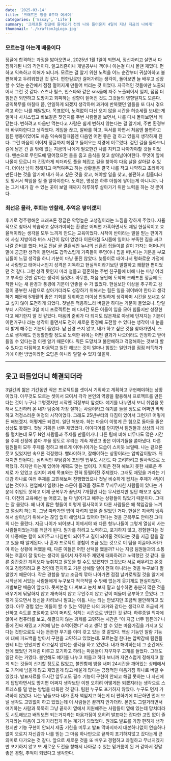 ```yaml
---
date: '2025-03-14'
title: '크래프톤 정글 0주차 에세이'
categories: ['Essay', 'Life']
summary: '크래프톤 정글에 들어오기 전의 나와 들어온지 4일이 지난 지금의 나에게'
thumbnail: './kraftonJgLogo.jpg'
---
```


### 모르는걸 아는게 배움이다

정글에 합격하는 과정을 밟아오면서, 2025년 1월 1일이 되면서, 정신차리고 살면서 다짐하게된 나의 격언이다. 알고리즘이나 개발공부나 책이나 아는걸 다시 볼땐 재밌다. 편하고 익숙하고 이해가 되니까. 모르는 걸 알기 위한 노력을 어느 순간부터 귀찮아하고 불편해하고 두려워했던 것 같다. 편한길로만 걸어가려는 생각이, 돌아보면 늘 배우고 성장할 수 있는 순간에서 점점 멀어지게 만들어 버리는 것 이었다. 자극적인 것들에만 노출되어서 그런 것 같다. 쇼츠나 릴스, 인스타와 같은 sns들에 자주 노출되어서 일지, 점점 더 힘든건 외면하고 도망치고 회피하는 성향이 짙어진 것도 그것들의 영향일지도 모른다. 공익복무를 마칠때 쯤, 안일하게 되겠지 생각하며 과거에 반복했던 일들을 또 다시 겪으려고 하는 나를 깨달았다. 목표없이, 노력없이 다신 오지 않을 시간을 허송세월 보내는게 얼마나 사치스럽고 바보같은 짓인지를 주변 사람들을 보면서, 나를 다시 돌아보면서 깨닫는다. 변하려고 마음만 먹는다고 사람은 쉽게 변하지 않는다는 걸 알기에, 주변 환경부터 바꿔야한다고 생각했다. 게임을 끊고, 알바를 하고, 독서를 하면서 처음엔 불편하고 힘든 행동이었어도 차츰 익숙해질때쯤엔 다음엔 어떤 좋은 걸 하고 있을지 생각하게 된다. 그런 마음이 이어져 정글까지 헤집고 들어오는 지경에 이르렀다. 걷던 길을 돌아보니 길에 남은 건 흙 밖에 없는 지금의 나에게 필요한건 나를 지키고 나아가야할 것들 이었다. 맨손으로 무인도에 떨어졌으면 돌을 줍고 음식을 찾고 살아남아야한다. 무엇이 앞에 나올지 모르니 더 긴장하게 되더라도 풀을 헤집고 길을 찾아야 다음 날을 살아갈 수 있다. 더이상 남이 정해지고 떠먹여주고 하는 상황들은 결국 나를 작고 나약하고 초라하게 만든다는 것을 알기에 내가 하고 싶은 것을 찾고, 해야할 일을 찾고, 불편하고 힘들더라도 맞서서 책임을 질 줄 알아야한다. 노력은, 명성은 하루 아침에 쌓이는게 아니니까. 나는 그저 내가 갈 수 있는 곳이 보일 때까지 하루하루 살아가기 위한 노력을 하는 것 뿐이다.

### 최선은 몰라, 후회는 안할래, 추억은 쌓이겠지

후기로 정주행해온 크래프톤 정글은 악명높은 고생길이라는 느낌을 강하게 주었다. 자율적으로 찾아서 학습하고 살아가야하는 환경은 어쩌면 가혹하면서도 제일 현실적이고 효율적이라는 생각을 모두 느끼게 만드는 교육이었다. 시작이 반이라는 말을 믿는 편이기에 사실 지방이라 버스 시간이 많이 없었다 이른아침 5시쯤에 일어나 부족한 짐을 싸고 나갈 준비를 했다. 바로 전날 곧 결혼식인 누나의 신혼집 집들이를 같이 가자는 어머니의 말에 궁금한 생각이 들면서도 갑작스럽게 가족들이 두명이나 집을 떠난다는 기분을 부모님들이 느낄 생각을 하니 기분이 마냥 좋진 않았다. 늦둥이로 태어나서 평화로운 가정에서 사랑받고 태어나서인지 성격은 지독하고 현실적이라기보단 발랄하고 쾌활한 편이었던 것 같다. 그런 성격 탓인지 미리 철들고 결혼하는 주변 친구들에 비해 나는 마냥 어리고 부족한 것만 같다는 생각이 들었다. 아무튼, 처음 용인에 도착해 크래프톤 정글에 도착한 나는 새 환경과 풍경에 기분이 안좋을 수 가 없었다. 현실보단 이상을 추구하고 감정이 풍부한 사람으로 살아가더라도 성장하기 위해서는 힘든 일을 겪어봐야 한다고 생각하기 때문에 5개월의 좋은 기회를 쟁취하고 더이상 안일하게 생각하며 시간을 보내고 살고 싶지 않아 도전하게 되었다. 첫날은 적응하느라 버틸만 하다는 기분이 들었으나. 당일부터 시작하는 3일 미니 프로젝트는 왜 다녀간 모든 이들이 입을 모아 힘들지만 성장한다고 얘기한지 알 것 같았다. 마음의 준비가 다 되지도 않은채로 야생에 던져지는 기분이 이런거구나 라는 생각이 들면서도 전혀 새로운 환경에 도전할 수 있다는 생각이 내 눈을 더 밝게 해주는 기분이 들었다. 남 신경 쓰지 않고, 내가 하고 싶은 것을 찾아가면서, 스스로 생각해도 인정할만할 정도로 노력한 뒤에는 어떤 결과가 나오더라도 인정하고 받아들일 수 있다는걸 이젠 알기 때문이다. 뭐든 도망치고 불안해하고 걱정해하는 것보다 할 수 있다고 다짐하고 마음먹고 일단 해보는 것이 얼마나 힘있는 일인가를 점점 터득해가기에 이런 방법이라면 오답은 아니라 말할 수 있지 않을까.

---

## 웃고 떠들었더니 해결되더라

3일간의 짧은 기간동안 작은 프로젝트를 셋이서 기획하고 계획하고 구현해야하는 상황이었다. 아무것도 모르는 셋이서 모여서 각각 본인의 역량을 활용해서 프로젝트를 만든다는 것이 누구나 그렇겠지만 시작엔 걱정부터 앞섰다. 얘기를 나누면서 보니 취업을 못해서 도전하러 온 내가 팀중에 가장 잘하는 사람이라고 얘기를 들을 정도로 어쩌면 막막하고 걱정스러운 여정의 시작이었다. 그래도 25년부터의 다짐이 있어서 그런가? 어떻게든 해보겠지. 어떻게든 되겠지. 일단 해보자. 하는 마음이 이렇게 큰 힘으로 돌아올 줄은 상상도 못했다. 첫날 기획은 너무 재밌었다. 아이디어를 던지면서 팀원들과 상상의 나래를 펼치는데 모두 N인 사람들과 주제를 만들어가니 다른 팀에 비해 너무나도 많은 시간을 주제 선정에 쏟아 부을 정도로 우리는 계속 재밌고 좋은 이야기들을 쏟아냈다. 다른 팀원들이 모두 주제를 정하고 빠르게 이어나아가는 모습이 스치듯 보일때. 나는 겉으론 웃고 있었지만 속으론 걱정했다. 빨라야하고, 잘해야하는 상황이라는 압박감이랄까. 뒤쳐지면 안된다는 심리적인 부담감에 초반엔 업무도 시간도 다 고려하려고 필사적으로 노력했다. 하지만 아는게 있어야 계획도 맞는 법이지. 기획은 전혀 해보지 못한 새로운 주제로 가 있었고 심지어 과제 목표와는 전혀 동떨어진 주제였다. 그래도 재밌을 거라는 기대감 하나로 여러 주제를 고민해보며 진행했었으나 첫날 비슷하게 겹치는 주제가 4팀이 넘는 것이다. 현업에서 일했다는 소문이 들려올 정도로 무시무시한 사람들이 있다는 가운데 취업도 못하고 이제 군복무가 끝난지 7개월인 나는 무서웠지만 일단 해보고 싶었다. 이전의 교육에선 늘 어렸고, 늘 다 넘어가고 해주는 상황들이 많았기 때문이다. 그때는 잘 몰랐다. 왜 나이 많은 형들이 이렇게 필사적이고 다른 사람들은 왜 책임감을 느끼고 열심히 하는지. 그냥 따라가면 밥이 차려져 있을 줄 알았던 거다. 현실은 지극히 냉혹해서 살아남기 위해서는 끊임 없이 헤엄치고 있어야 한다는 것을 군복무도 안마친 그때의 나는 몰랐다. 지금 나이가 되어보니 이제서야 왜 다른 형누나들이 그렇게 열심히 사는 사람들이었는가를 깨닫게 된다. 뭔가를 하려고 노력하고, 포기하지 않고, 경험한다는 것이 나중에는 칼이 되어주고 나침반이 되어주고 길이 되어줄 것이라는 것을 지금 칼을 갈고 있을 때 알게된다. 나 혼자 프로젝트 경험이 조금 있는 것으로 이 팀을 이끌어나아가야 하는 상황에 쳐했을 때, 다른 이들은 어떤 선택을 했을까? 나는 지금 팀원들과의 소통하는 호흡이 잘 맞다는 생각이 들어서 자주자주 재밌게 대화하려고 노력했던 것 같다. 물론 중간중간 계획보다 늦춰지고 잘못을 할 수도 있겠지만 그것보다 서로 배우려고 온것이고 경험하려고 온 것인데 진지하고 기분 상해할 일이 전혀 아니라는 것을 누구보다 잘 알았기 때문이다. 작은 경험을 쌓고 조금씩 깎아 나아가면 점점 날카로워질 것을 알기에 시작선에 서있는 사람들에게 누구보다 적극적일 수 밖에 없는게 웃기게도 현실이었다. 개발보단 배움이 앞섰다. 못써본걸 다 써보고 눈치 보지 말고 실수하면 충분히 많은 것을 배우기에 닦달하지 않고 재촉하지 않고 무안주지 않고 같이 떠들며 공부하고 웃었다. 그렇게 웃으면서 정신을 차려보니 발표는 이틀. 나는 티는 안냈지만 조금씩 불안해하고 있었다. 아무 경험 없는 이들이 할 수 있는 역량은 나의 과거와 같다는 생각으로 조금씩 계산하고 속도를 조절하고 같이 머리도 식히는 시간으로 번텼던 것 같다. 하루종일 의자에 앉아서 컴퓨터를 보고, 해결되지 않는 과제를 고민하는 시간은 “아 지금 너무 힘든데? 나중에 진짜 재밌고 기억에 남는 추억이겠다” 라고 생각 할 수 있는 마음가짐을 가지고 있다는 것만으로도 나는 든든한 무기를 이미 갖고 있는 것 같았다. 핵심 기능인 알람 기능에 대해 피드백을 받아서 구현을 고민하고 있었는데. 모르는걸 한다는 압박감에 팀원들한테 티는 안냈지만 하고싶지 않다는 생각을 하고 있었다. 내가 해야하는데 그 순간에도 전에 했었던 거처럼 미루고 포기하고 하려는 마음들이 자꾸자꾸 고개를 들었다. 그래도 일단 하는 거였다. 불안해도 얘기를 나누고 떠들고 하다 보니까 자연스럽게 정해지고 알게 되는 것들이 신기할 정도로 많았고, 불안함에 밤을 새며 24시간을 깨어있는 상태에서도 기억에 남을게 많고 재밌을게 많고 배울게 많다는 긍정적인 마음가짐 하나로 버틸 수 있었다. 발표자료를 두시간 앞두고도 필수 기능이 구현이 안되고 해결 못하는 나 자신에게 답답하면서도 망치면 어쩌지 생각보단 이젠 오히려 어떻게든 되겠지라는 생각으로 스트레스를 덜 받는 방법을 터득한 것 같다. 팀원 누구도 포기하지 않았다. 누구도 먼저 가려하지 않았다. 나는 남들보다 내가 혼자 책임지고 하는게 더 편하기에 피곤하면 먼저 보낼 생각도 고민없이 하고 있었는데 이 사람들은 끝까지 안가더라. 본인도 그럴거라면서 얘기하는 사람과 묵묵히 그냥 끝까지 옆에서 지원해주는 사람들이 옆에 있는데 망치더라도 시도해보고 배워보면 되는거지라는 마음가짐이 오히려 발표때는 잡다한 고민 없이 즐기자라는 마음이 크게 자리잡게 하는 계기가 되었었다. 원래도 발표를 가장 편하게 생각했지만 기능 구현이 안되서 제출 기한을 미루고 발표 막바지까지 대본하나없이 연습하나없이 오로지 자신감과 나를 믿는 그 마음 하나만으로 끝까지 포기하지않고 갔다는게 큰 의미로 다가오는 것 같다. 앞으로 새로운 것을 또 배우고 경험하고 좌절하고 무너지겠지만 포기하지 않고 또 새로운 도전을 향해서 나아갈 수 있는 밑거름이 된 거 같아서 정말 좋은 경험, 추억이 되었다고 생각한다.
